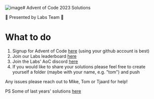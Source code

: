 ![image](https://github.com/synthesis-labs/AoC_2023/assets/25528701/9bcf916e-8248-4e72-8777-ab4511b93bca)# Advent of Code 2023 Solutions

:rocket: Presented by Labs Team :rocket:

# What to do
1. Signup for Advent of Code [here](https://adventofcode.com) (using your github account is best)
1. Join our Labs leaderboard [here](https://adventofcode.com/2023/leaderboard/private/view/2306561)
1. Join the Labs' AoC discord [here](https://discord.gg/j73pnSPuaN )
1. If you would like to share your solutions please feel free to create yourself a folder (maybe with your name, e.g. "tom") and push

Any issues please reach out to Mike, Tom or Tjaard for help!

PS Some of last years' solutions [here](https://github.com/synthesis-labs/AoC_2022)

